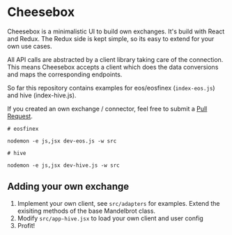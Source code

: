# Cheesebox

Cheesebox is a minimalistic UI to build own exchanges. It's build with React and Redux. The Redux side is kept simple, so its easy to extend for your own use cases.

All API calls are abstracted by a client library taking care of the connection. This means Cheesebox accepts a client which does the data conversions and maps the corresponding endpoints.

So far this repository contains examples for eos/eosfinex (`index-eos.js`) and hive (index-hive.js).

If you created an own exchange / connector, feel free to submit a [Pull Request]().


```
# eosfinex

nodemon -e js,jsx dev-eos.js -w src

# hive

nodemon -e js,jsx dev-hive.js -w src
```


## Adding your own exchange

1. Implement your own client, see `src/adapters` for examples. Extend the exisiting methods of the base Mandelbrot class.
2. Modify `src/app-hive.jsx` to load your own client and user config
3. Profit!
